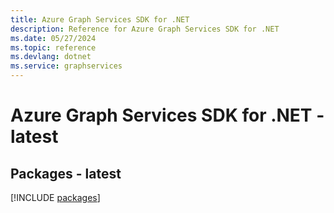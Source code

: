 ```yaml
---
title: Azure Graph Services SDK for .NET
description: Reference for Azure Graph Services SDK for .NET
ms.date: 05/27/2024
ms.topic: reference
ms.devlang: dotnet
ms.service: graphservices
---
```

# Azure Graph Services SDK for .NET - latest
## Packages - latest
[!INCLUDE [packages](graph-services-index.md)]